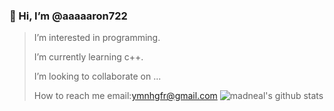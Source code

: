 ### 👋 Hi, I’m @aaaaaron722
> I’m interested in programming.
> 
> I’m currently learning c++.
> 
> I’m looking to collaborate on ...
> 
> How to reach me email:ymnhgfr@gmail.com
![madneal's github stats](https://github-readme-stats.vercel.app/api?aaaaaron722=madneal&show_icons=true&theme=radical)

<!---
aaaaaron722/aaaaaron722 is a ✨ special ✨ repository because its `README.md` (this file) appears on your GitHub profile.
You can click the Preview link to take a look at your changes.
--->
